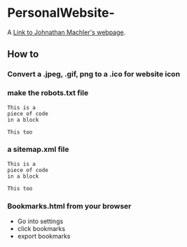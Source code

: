 # PersonalWebsite-
A [Link to Johnathan Machler's webpage](http://d.umn.edu/~machl005 "Johnathan Machlers webpage").


## How to 


### Convert a .jpeg, .gif, png to a .ico for website icon 

### make the robots.txt file

~~~~
This is a 
piece of code 
in a block
~~~~

```
This too
```


### a sitemap.xml file 

~~~~
This is a 
piece of code 
in a block
~~~~

```
This too
```

### Bookmarks.html from your browser
* Go into settings 
* click bookmarks 
* export bookmarks
